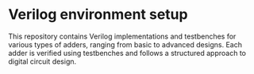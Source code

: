 # Verilog environment setup
This repository contains Verilog implementations and testbenches for various types of adders, ranging from basic to advanced designs. Each adder is verified using testbenches and follows a structured approach to digital circuit design.
